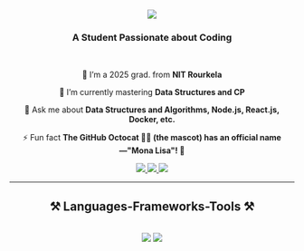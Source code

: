 <h1 align="center">
    <img src="https://readme-typing-svg.herokuapp.com/?font=Righteous&size=35&center=true&vCenter=true&width=500&height=70&duration=1000&lines=Hi+There!+👋;+I'm+Ansuman+Das!;" />
</h1>

<h3 align="center">A Student Passionate about Coding</h3>

<br/>

<div align="center">
 
 🔭 I’m a 2025 grad. from **NIT Rourkela**
 
 🌱 I’m currently mastering **Data Structures and CP**

💬 Ask me about **Data Structures and Algorithms, Node.js, React.js, Docker, etc.**

⚡ Fun fact **The GitHub Octocat 🐙🐱 (the mascot) has an official name—"Mona Lisa"! 🎨**

</div>

<div align="center"> 
  <a href="mailto:ansumandas2025@gmail.com">
    <img src="https://img.shields.io/badge/Gmail-333333?style=for-the-badge&logo=gmail&logoColor=red" />
  </a>
  <a href="https://www.linkedin.com/in/ansuman-das-90a9a0226/" target="_blank">
    <img src="https://img.shields.io/badge/LinkedIn-0077B5?style=for-the-badge&logo=linkedin&logoColor=white" />
  </a>
  <a href="https://leetcode.com/u/Siku_2003/" target="_blank">
    <img src="https://img.shields.io/badge/LeetCode-FFA116?style=for-the-badge&logo=leetcode&logoColor=white" />
  </a>
</div>

<hr/>

<h2 align="center">⚒️ Languages-Frameworks-Tools ⚒️</h2>
<br/>
<div align="center">
    <img src="https://skillicons.dev/icons?i=react,bootstrap,mui,html,css,vscode,github,figma,tailwind,git,r" />
    <img src="https://skillicons.dev/icons?i=nodejs,python,javascript,typescript,express,firebase,mongodb,c,java,nextjs,mysql,flask" />
</div>
